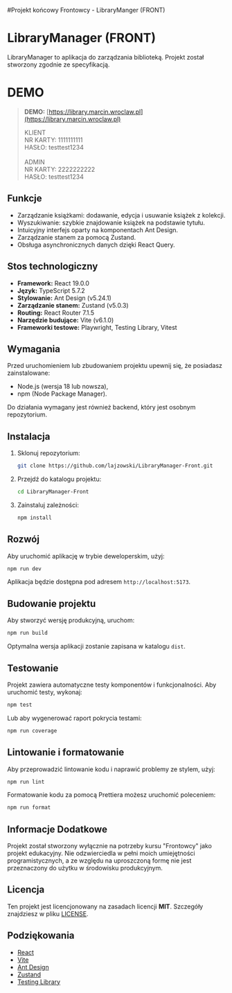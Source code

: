 #Projekt końcowy Frontowcy - LibraryManger (FRONT)

# LibraryManager (FRONT)

LibraryManager to aplikacja do zarządzania biblioteką. Projekt został stworzony zgodnie ze specyfikacją.


# DEMO

> **DEMO:** [https://library.marcin.wroclaw.pl](https://library.marcin.wroclaw.pl)
>
> KLIENT<br/>
> NR KARTY: 1111111111<br/>
> HASŁO: testtest1234<br/><br/>
> ADMIN<br/>
> NR KARTY: 2222222222<br/>
> HASŁO: testtest1234<br/>
> 


## Funkcje

- Zarządzanie książkami: dodawanie, edycja i usuwanie książek z kolekcji.
- Wyszukiwanie: szybkie znajdowanie książek na podstawie tytułu.
- Intuicyjny interfejs oparty na komponentach Ant Design.
- Zarządzanie stanem za pomocą Zustand.
- Obsługa asynchronicznych danych dzięki React Query.

## Stos technologiczny

- **Framework:** React 19.0.0
- **Język:** TypeScript 5.7.2
- **Stylowanie:** Ant Design (v5.24.1)
- **Zarządzanie stanem:** Zustand (v5.0.3)
- **Routing:** React Router 7.1.5
- **Narzędzie budujące:** Vite (v6.1.0)
- **Frameworki testowe:** Playwright, Testing Library, Vitest

## Wymagania

Przed uruchomieniem lub zbudowaniem projektu upewnij się, że posiadasz zainstalowane:

- Node.js (wersja 18 lub nowsza),
- npm (Node Package Manager).

Do działania wymagany jest również backend, który jest osobnym repozytorium.

## Instalacja

1. Sklonuj repozytorium:

   ```bash
   git clone https://github.com/lajzowski/LibraryManager-Front.git
   ```

2. Przejdź do katalogu projektu:

   ```bash
   cd LibraryManager-Front
   ```

3. Zainstaluj zależności:

   ```bash
   npm install
   ```

## Rozwój

Aby uruchomić aplikację w trybie deweloperskim, użyj:

```bash
npm run dev
```

Aplikacja będzie dostępna pod adresem `http://localhost:5173`.

## Budowanie projektu

Aby stworzyć wersję produkcyjną, uruchom:

```bash
npm run build
```

Optymalna wersja aplikacji zostanie zapisana w katalogu `dist`.

## Testowanie

Projekt zawiera automatyczne testy komponentów i funkcjonalności. Aby uruchomić testy, wykonaj:

```bash
npm test
```

Lub aby wygenerować raport pokrycia testami:

```bash
npm run coverage
```

## Lintowanie i formatowanie

Aby przeprowadzić lintowanie kodu i naprawić problemy ze stylem, użyj:

```bash
npm run lint
```

Formatowanie kodu za pomocą Prettiera możesz uruchomić poleceniem:

```bash
npm run format
```


## Informacje Dodatkowe

Projekt został stworzony wyłącznie na potrzeby kursu "Frontowcy" jako projekt edukacyjny. Nie odzwierciedla w pełni moich umiejętności programistycznych, a ze względu na uproszczoną formę nie jest przeznaczony do użytku w środowisku produkcyjnym.


## Licencja

Ten projekt jest licencjonowany na zasadach licencji **MIT**. Szczegóły znajdziesz w pliku [LICENSE](./LICENSE).

## Podziękowania

- [React](https://reactjs.org/)
- [Vite](https://vitejs.dev/)
- [Ant Design](https://ant.design/)
- [Zustand](https://github.com/pmndrs/zustand)
- [Testing Library](https://testing-library.com/)
